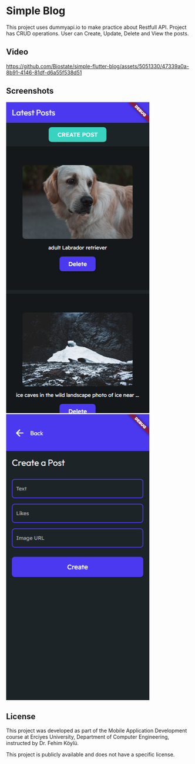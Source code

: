 # Simple Blog

This project uses dummyapi.io to make practice about Restfull API. Project has CRUD operations. User can Create, Update, Delete and View the posts.

## Video

https://github.com/Biostate/simple-flutter-blog/assets/5051330/47339a0a-8b91-4146-81df-d6a55f538d51

## Screenshots

![Screenshot 1](https://raw.githubusercontent.com/Biostate/simple-flutter-blog/main/screenshots/s1.png)
![Screenshot 2](https://raw.githubusercontent.com/Biostate/simple-flutter-blog/main/screenshots/s2.png)

## License

This project was developed as part of the Mobile Application Development course at Erciyes University, Department of Computer Engineering, instructed by Dr. Fehim Köylü.

This project is publicly available and does not have a specific license.
